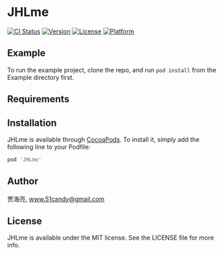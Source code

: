 # JHLme

[![CI Status](https://img.shields.io/travis/贾海亮/JHLme.svg?style=flat)](https://travis-ci.org/贾海亮/JHLme)
[![Version](https://img.shields.io/cocoapods/v/JHLme.svg?style=flat)](https://cocoapods.org/pods/JHLme)
[![License](https://img.shields.io/cocoapods/l/JHLme.svg?style=flat)](https://cocoapods.org/pods/JHLme)
[![Platform](https://img.shields.io/cocoapods/p/JHLme.svg?style=flat)](https://cocoapods.org/pods/JHLme)

## Example

To run the example project, clone the repo, and run `pod install` from the Example directory first.

## Requirements

## Installation

JHLme is available through [CocoaPods](https://cocoapods.org). To install
it, simply add the following line to your Podfile:

```ruby
pod 'JHLme'
```

## Author

贾海亮, www.51candy@gmail.com

## License

JHLme is available under the MIT license. See the LICENSE file for more info.
